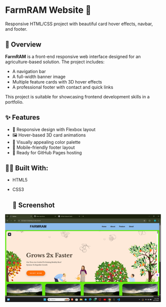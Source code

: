 # FarmRAM Website 🌱

Responsive HTML/CSS project with beautiful card hover effects, navbar, and footer.

## 🧠 Overview

**FarmRAM** is a front-end responsive web interface designed for an agriculture-based solution. The project includes:
- A navigation bar
- A full-width banner image
- Multiple feature cards with 3D hover effects
- A professional footer with contact and quick links

This project is suitable for showcasing frontend development skills in a portfolio.

## ✨ Features

- 🚀 Responsive design with Flexbox layout
- 🖼️ Hover-based 3D card animations
- 🎨 Visually appealing color palette
- 📱 Mobile-friendly footer layout
- 🔗 Ready for GitHub Pages hosting



## 👨‍💻 Built With:
- HTML5
- CSS3


    ## 📸 Screenshot

![FarmRAM UI Screenshot](screenshot.png)



